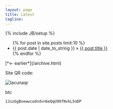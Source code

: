 ```yaml
---
layout: page
title: Latest
tagline:
---
```

{% include JB/setup %}



<ul class="posts">
  {% for post in site.posts limit:10 %}
    <li><span>{{ post.date | date_to_string }}</span> &raquo; <a href="{{ BASE_PATH }}{{ post.url }}">{{ post.title }}</a></li>
  {% endfor %}
</ul>
[*← earlier*](/archive.html)




Site QR code:

![lacunaqr](https://dl.dropbox.com/u/5666518/lacuna_qr.png)


 btc

    1JuzbgBxewwcodndvn6eQqU99fNvkL5nDP

